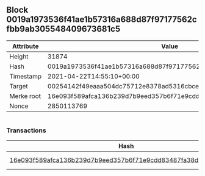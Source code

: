 ## Block 0019a1973536f41ae1b57316a688d87f97177562cfbb9ab305548409673681c5

Attribute | Value
--- | ---
Height | 31874
Hash | 0019a1973536f41ae1b57316a688d87f97177562cfbb9ab305548409673681c5
Timestamp | 2021-04-22T14:55:10+00:00
Target | 00254142f49eaaa504dc75712e8378ad5316cbcead634704b3734b6271167cc4
Merke root | 16e093f589afca136b239d7b9eed357b6f71e9cdd83487fa38d1fad2fdd4b6f4
Nonce | 2850113769

```

```

### Transactions

Hash | Amount
--- | ---
[16e093f589afca136b239d7b9eed357b6f71e9cdd83487fa38d1fad2fdd4b6f4](16e093f589afca136b239d7b9eed357b6f71e9cdd83487fa38d1fad2fdd4b6f4.md) | 10.00000000 SKEPTI 
